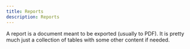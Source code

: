 ```yaml
---
title: Reports
description: Reports
---
```


A report is a document meant to be exported (usually to PDF). It is pretty much just a collection of tables with some other content if needed.
